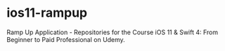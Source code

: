 # ios11-rampup
Ramp Up Application - Repositories for the Course iOS 11 &amp; Swift 4: From Beginner to Paid Professional on Udemy.
